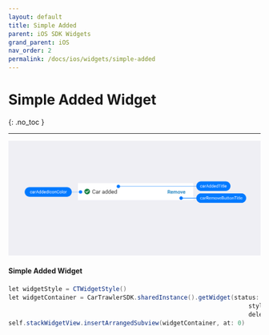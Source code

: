 ```yaml
---
layout: default
title: Simple Added
parent: iOS SDK Widgets
grand_parent: iOS
nav_order: 2
permalink: /docs/ios/widgets/simple-added
---
```


# Simple Added Widget

{: .no_toc }

---

![](/uploads/Simple_Added_Generic_iOS.png)

#### Simple Added Widget
```java
let widgetStyle = CTWidgetStyle()
let widgetContainer = CarTrawlerSDK.sharedInstance().getWidget(status: .simpleAdded,
                                                                   style: widgetStyle,
                                                                   delegate: self)
self.stackWidgetView.insertArrangedSubview(widgetContainer, at: 0)
```
